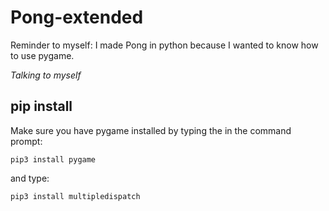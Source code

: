 # Pong-extended
Reminder to myself: I made Pong in python because I wanted to know how to use pygame.

*Talking to myself*
## pip install
Make sure you have pygame installed by typing the in the command prompt:
```
pip3 install pygame
```
and type:
```
pip3 install multipledispatch
```
